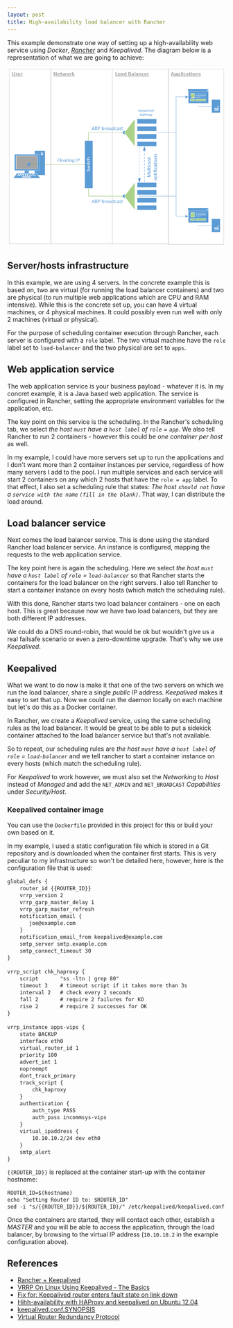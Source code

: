 ```yaml
---
layout: post
title: High-availability load balancer with Rancher
---
```


This example demonstrate one way of setting up a high-availability web service
using *Docker*, [*Rancher*](http://rancher.com/) and *Keepalived*. The diagram 
below is a representation of what we are going to achieve:

![Overall diagram](/img/posts/2016-03-20-rancher-lb-keepalived/rancher-example-01.png)

## Server/hosts infrastructure
In this example, we are using 4 servers. In the concrete example this is based
on, two are virtual (for running the load balancer containers) and two are 
physical (to run multiple web applications which are CPU and RAM intensive). 
While this is the concrete set up, you can have 4 virtual machines, or 4 
physical machines. It could possibly even run well with only 2 machines (virtual
or physical).

For the purpose of scheduling container execution through Rancher, each server
is configured with a `role` label. The two virtual machine have the `role` 
label set to `load-balancer` and the two physical are set to `apps`.

## Web application service
The web application service is your business payload - whatever it is. In my 
concret example, it is a Java based web application. The service is configured
in Rancher, setting the appropriate environment variables for the application,
etc.

The key point on this service is the scheduling. In the Rancher's scheduling
tab, we select *the host `must` have a `host label` of `role` = `app`*. We also
tell Rancher to run 2 containers - however this could be *one container per host*
as well. 

In my example, I could have more servers set up to run the applications and I 
don't want more than 2 container instances per service, regardless of how many 
servers I add to the pool. I run multiple services and each service will start 
2 containers on any which 2 hosts that have the `role = app` label. To that 
effect, I also set a scheduling rule that states: *The host `should not` have a
`service with the name` `(fill in the blank)`*. That way, I can distribute the
load around.

## Load balancer service
Next comes the load balancer service. This is done using the standard Rancher
load balancer service. An instance is configured, mapping the requests to the
web application service.

The key point here is again the scheduling. Here we select *the host `must` have 
a `host label` of `role` = `load-balancer`* so that Rancher starts the containers
for the load balancer on the right servers. I also tell Rancher to start a 
container instance on every hosts (which match the scheduling rule).

With this done, Rancher starts two load balancer containers - one on each host.
This is great because now we have two load balancers, but they are both different
IP addresses.

We could do a DNS round-robin, that would be ok but wouldn't give us a real 
failsafe scenario or even a zero-downtime upgrade. That's why we use *Keepalived*.

## Keepalived
What we want to do now is make it that one of the two servers on which we run
the load balancer, share a single *public* IP address. *Keepalived* makes it 
easy to set that up. Now we could run the daemon locally on each machine but 
let's do this as a Docker container.

In Rancher, we create a *Keepalived* service, using the same scheduling rules
as the load balancer. It would be great to be able to put a sidekick container
attached to the load balancer service but that's not available. 

So to repeat, our scheduling rules are *the host `must` have 
a `host label` of `role` = `load-balancer`* and we tell rancher to start a 
container instance on every hosts (which match the scheduling rule).

For *Keepalived* to work however, we must also set the *Networking* to *Host*
instead of *Managed* and add the `NET_ADMIN` and `NET_BROADCAST` *Capabilities* 
under *Security/Host*.

### Keepalived container image
You can use the `Dockerfile` provided in this project for this or build your
own based on it.

In my example, I used a static configuration file which is stored in a Git 
repository and is downloaded when the container first starts. This is very 
peculiar to my infrastructure so won't be detailed here, however, here is the 
configuration file that is used:

```
global_defs {
    router_id {{ROUTER_ID}}
    vrrp_version 2
    vrrp_garp_master_delay 1
    vrrp_garp_master_refresh
    notification_email {
       joe@example.com
    }
    notification_email_from keepalived@example.com
    smtp_server smtp.example.com
    smtp_connect_timeout 30
}  

vrrp_script chk_haproxy {
    script       "ss -ltn | grep 80"
    timeout 3    # timeout script if it takes more than 3s
    interval 2   # check every 2 seconds
    fall 2       # require 2 failures for KO
    rise 2       # require 2 successes for OK
}   

vrrp_instance apps-vips {
    state BACKUP
    interface eth0
    virtual_router_id 1
    priority 100
    advert_int 1
    nopreempt
    dont_track_primary
    track_script {
        chk_haproxy
    }
    authentication {
        auth_type PASS
        auth_pass incommsys-vips
    }
    virtual_ipaddress {
        10.10.10.2/24 dev eth0
    }
    smtp_alert
}
```

``{{ROUTER_ID}}`` is replaced at the container start-up with the container
hostname:

```
ROUTER_ID=$(hostname)
echo "Setting Router ID to: $ROUTER_ID"
sed -i "s/{{ROUTER_ID}}/${ROUTER_ID}/" /etc/keepalived/keepalived.conf
```

Once the containers are started, they will contact each other, establish a 
*MASTER* and you will be able to access the application, through the load 
balancer, by browsing to the virtual IP address (`10.10.10.2` in the example
configuration above).

## References

 - [Rancher + Keepalived](https://forums.rancher.com/t/rancher-keepalived/1508/23)
 - [VRRP On Linux Using Keepalived - The Basics](https://packetpushers.net/vrrp-linux-using-keepalived-2/)
 - [Fix for: Keepalived router enters fault state on link down](http://s.co.tt/2014/06/06/fix-for-keepalived-router-enters-fault-state-on-link-down/)
 - [Hihh-availability with HAProxy and keepalived on Ubuntu 12.04](https://deviantony.wordpress.com/2014/07/18/load-balancing-and-high-availability-with-haproxy-and-keepalived/)
 - [keepalived.conf.SYNOPSIS](https://github.com/acassen/keepalived/blob/master/doc/keepalived.conf.SYNOPSIS)
 - [Virtual Router Redundancy Protocol](https://en.wikipedia.org/wiki/Virtual_Router_Redundancy_Protocol)